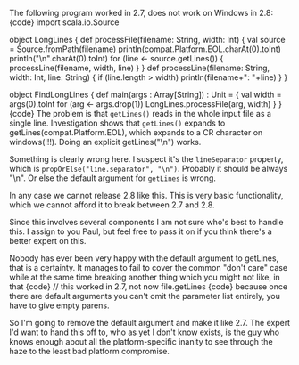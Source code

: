 The following program worked in 2.7, does not work on Windows in 2.8:
{code}
import scala.io.Source
  
object LongLines {
  def processFile(filename: String, width: Int) {
	val source = Source.fromPath(filename)
	println(compat.Platform.EOL.charAt(0).toInt)
	println("\n".charAt(0).toInt)
	for (line <- source.getLines()) {
	  processLine(filename, width, line)
	}
  }
  def processLine(filename: String, width: Int, line: String) {
    if (line.length > width) println(filename+": "+line)
  }
}

object FindLongLines {
  def main(args : Array[String]) : Unit = {
	val width = args(0).toInt
	for (arg <- args.drop(1))
	  LongLines.processFile(arg, width)
  }
}
{code}
The problem is that `getLines()` reads in the whole input file as a single line. Investigation shows that `getLines()` expands to 
getLines(compat.Platform.EOL), which expands to a CR character on windows(!!!). Doing an explicit getLines("\n") works. 

Something is clearly wrong here. I suspect it's the `lineSeparator` property, which is `propOrElse("line.separator", "\n")`. Probably it should be always "\n". Or else the default argument for `getLines` is wrong. 

In any case we cannot release 2.8 like this. This is very basic functionality, which we cannot afford it to break between 2.7 and 2.8.

Since this involves several components I am not sure who's best to handle this. I assign to you Paul, but feel free to pass it on if you think there's a better expert on this.


Nobody has ever been very happy with the default argument to getLines, that is a certainty.  It manages to fail to cover the common "don't care" case while at the same time breaking another thing which you might not like, in that
{code}
// this worked in 2.7, not now
file.getLines
{code}
because once there are default arguments you can't omit the parameter list entirely, you have to give empty parens.

So I'm going to remove the default argument and make it like 2.7.  The expert I'd want to hand this off to, who as yet I don't know exists, is the guy who knows enough about all the platform-specific inanity to see through the haze to the least bad platform compromise.
